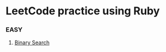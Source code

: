 # LeetCode practice using Ruby

### EASY
1. [Binary Search](https://github.com/calebkm/LeetCode/blob/main/binary_search.rb)
